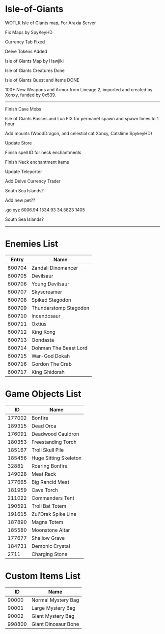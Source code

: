 # Isle-of-Giants
WOTLK Isle of Giants map, For Araxia Server


Fix Maps by SpyKeyHD

Currency Tab Fixed

Delve Tokens Added

Isle of Giants Map by Hawjiki

Isle of Giants Creatures Done

Isle of Giants Quest and Items DONE

100+ New Weapons and Armor from Lineage 2, imported and created by Xonxy, funded by 0x539.


---------------------


Finish Cave Mobs


Isle of Giants Bosses and Lua FIX for permanet spawn and spawn times to 1 hour

Add mounts (WoodDragon, and celestial cat  Xonxy, Catslime SpykeyHD)

Update Store

Finish spell ID for neck enchantments

Finish Neck enchantment Items

Update Teleporter

Add Delve Currency Trader


South Sea Islands?


Add new pet??



.go xyz 6006.94 1534.93 34.5823 1405


South Sea Islands?




------------------
# Enemies List

| Entry  | Name                  |
|--------|-----------------------|
| 600704 | Zandali Dinomancer    |
| 600705 | Devilsaur             |
| 600706 | Young Devilsaur       |
| 600707 | Skyscreamer           |
| 600708 | Spiked Stegodon       |
| 600709 | Thunderstomp Stegodon |
| 600710 | Incendosaur           |
| 600711 | Oxtius                |
| 600712 | King Kong          |
| 600713 | Oondasta              |
| 600714 | Dohman The Beast Lord |
| 600715 | War-God Dokah         |
| 600716 | Gordon The Crab       |
| 600717 | King Ghidorah         |



# Game Objects List

| ID     | Name                 |
|--------|----------------------|
| 177002 | Bonfire              |
| 189315 | Dead Orca            |
| 176091 | Deadwood Cauldron    |
| 180353 | Freestanding Torch   |
| 185167 | Troll Skull Pile     |
| 185456 | Huge Sitting Skeleton|
| 32881  | Roaring Bonfire      |
| 149028 | Meat Rack            |
| 177665 | Big Rancid Meat      |
| 181959 | Cave Torch           |
| 211022 | Commanders Tent      |
| 190591 | Troll Bat Totem      |
| 191615 | Zul'Drak Spike Line  |
| 187890 | Magna Totem          |
| 185580 | Moonstone Altar      |
| 177677 | Shallow Grave        |
| 184731 | Demonic Crystal      |
| 2711   | Charging Stone       |

# Custom Items List

| ID     | Name               |
|--------|--------------------|
| 90000  | Normal Mystery Bag |
| 90001  | Large Mystery Bag  |
| 90002  | Giant Mystery Bag  |
| 998800 | Giant Dinosaur Bone|
